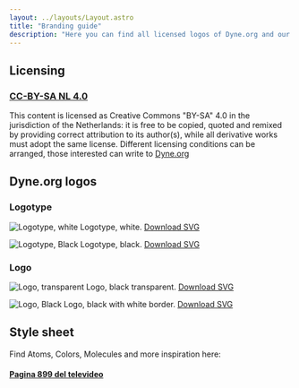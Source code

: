 ```yaml
---
layout: ../layouts/Layout.astro
title: "Branding guide"
description: "Here you can find all licensed logos of Dyne.org and our software products."
---
```


## Licensing

### [CC-BY-SA NL 4.0](https://creativecommons.org/licenses/by-sa/4.0/deed.nl)

This content is licensed as Creative Commons "BY-SA" 4.0 in the jurisdiction of the Netherlands: it is free to be copied, quoted and remixed by providing correct attribution to its author(s), while all derivative works must adopt the same license. Different licensing conditions can be arranged, those interested can write to [Dyne.org](mailto:info@dyne.org)



## Dyne.org logos

### Logotype

![Logotype, white](/images/logos/white-Logotype.png)
Logotype, white. [Download SVG](/images/logos/white-Logotype.svg)

![Logotype, Black](/images/logos/black-Logotype.png)
Logotype, black. [Download SVG](/images/logos/black-Logotype.svg)

### Logo

![Logo, transparent](/images/logos/black-transparent-Icon.png)
Logo, black transparent. [Download SVG](/images/logos/black-transparent-Icon.svg)

![Logo, Black](/images/logos/border-white-Icon.png)
Logo, black with white border. [Download SVG](/images/logos/border-white-Icon.svg)



## Style sheet

Find Atoms, Colors, Molecules and more inspiration here:

#### [Pagina 899 del televideo](https://delta.dyne.org/899)


<!--
## Software section (one per software)

TODO:
```
Assets to be provided in SVG and transparent PNG at rendered at one average size: 
- dyne.org logotype 
- hands in bread logo 
- frei0r logotype 
- devuan logotype and logo 
- dynebolic logotype and logo 
- dowse logotype 
- tomb logo (the pixelated monmort skull) 
- freej logo (the ipernav lizard) 
- hasciicam logotype 
```
-->

